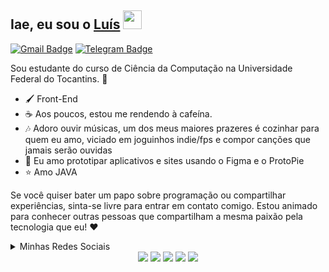 ## Iae, eu sou o [Luís](https://https://github.com/lu1pinho) <img src="https://emojis.slackmojis.com/emojis/images/1643514812/8270/blob-dance.gif?1643514812" width="30"/> 

[![Gmail Badge](https://img.shields.io/badge/-oluisgustavoalves@gmail.com-c14438?style=flat&logo=Gmail&logoColor=white)](mailto:oluisgustavoalves@gmail.com "Me mande um email :3")
[![Telegram Badge](https://img.shields.io/badge/-@lu1pinho-0088CC?style=flat&logo=Telegram&logoColor=white)](https://t.me/lu1pinho "Fale comigo pelo telegram :3")



Sou estudante do curso de Ciência da Computação na Universidade Federal do Tocantins.  🚀

- 🖌️ Front-End
- ☕ Aos poucos, estou me rendendo à cafeína. 
- 🎶 Adoro ouvir músicas, um dos meus maiores prazeres é cozinhar para quem eu amo, viciado em joguinhos indie/fps e compor canções que jamais serão ouvidas
- 🎨 Eu amo prototipar aplicativos e sites usando o Figma e o ProtoPie
- ⭐ Amo JAVA
  
Se você quiser bater um papo sobre programação ou compartilhar experiências, sinta-se livre para entrar em contato comigo. Estou animado para conhecer outras pessoas que compartilham a mesma paixão pela tecnologia que eu! ❤️
<details>
  <summary>Minhas Redes Sociais</summary>
  
[![Instagram Badge](https://img.shields.io/badge/-Instagram-C13584?style=flat&logo=Instagram&logoColor=white)](https://www.instagram.com/lu_iiis/ "Me segue no insta ❤️")
[![Telegram Badge](https://img.shields.io/badge/-@lu1pinho-0088CC?style=flat&logo=Telegram&logoColor=white)](https://t.me/lu1pinho "Fale comigo pelo telegram 📩")
[![YouTube Badge](https://img.shields.io/badge/-YouTube-FF0000?style=flat&logo=YouTube&logoColor=white)](https://www.youtube.com/channel/UCLUvDcj-aKrTPPcmXN8YO1w "Meu canal no Youtube 🎥")
[![Spotify Badge](https://img.shields.io/badge/-Spotify-1DB954?style=flat&logo=Spotify&logoColor=white)](https://open.spotify.com/user/31s6lpcol7df6f5bslngvjci5oru?si=89334de6117f4c17 "Meu perfil no Spotify 🎶")
</details>

<div align="center">
    <img src="https://img.shields.io/badge/HTML5-019?style=for-the-badge&logo=html5&logoColor=white">
    <img src="https://img.shields.io/badge/CSS3-019?style=for-the-badge&logo=css3&logoColor=white">
    <img src="https://img.shields.io/badge/Java-019?style=for-the-badge&logo=openjdk&logoColor=white">
    <img src="https://img.shields.io/badge/Figma-019?style=for-the-badge&logo=figma&logoColor=white">
    <img src="https://img.shields.io/badge/Adobe%20XD-019?style=for-the-badge&logo=Adobe%20XD&logoColor=white">
</div>

